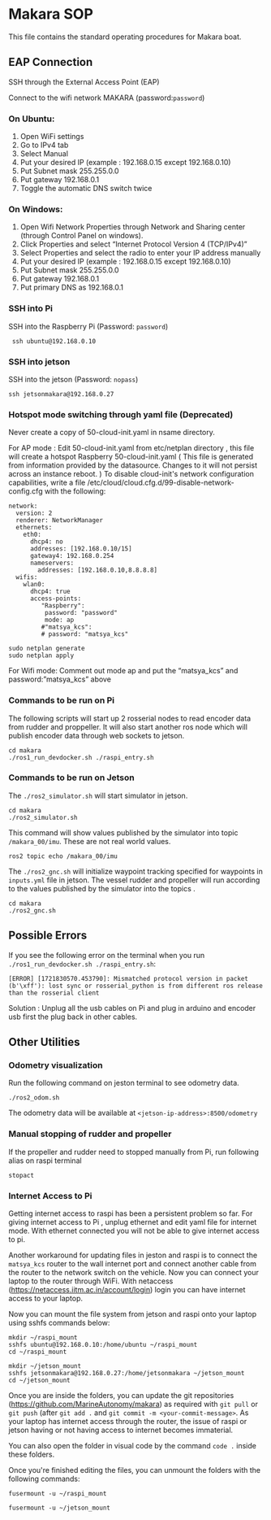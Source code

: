 # Makara SOP 
This file contains the standard operating procedures for Makara boat.
## EAP Connection

SSH through the External Access Point (EAP)

Connect to the wifi network MAKARA (password:```password```)

### On Ubuntu:
 
1. Open WiFi settings
2. Go to IPv4 tab
3. Select Manual
4. Put your desired IP (example : 192.168.0.15 except 192.168.0.10) 
5. Put Subnet mask 255.255.0.0 
6. Put gateway 192.168.0.1 
7. Toggle the automatic DNS switch twice


### On Windows:

1. Open Wifi Network Properties through Network and Sharing center (through Control Panel on windows). 
2. Click Properties and select “Internet Protocol Version 4 (TCP/IPv4)”
3. Select Properties and select the radio to enter your IP address manually
4. Put your desired IP (example : 192.168.0.15 except 192.168.0.10) 
5. Put Subnet mask 255.255.0.0 
6. Put gateway 192.168.0.1 
7. Put primary DNS as 192.168.0.1

### SSH into Pi

SSH into the Raspberry Pi (Password: ```password```)
```
 ssh ubuntu@192.168.0.10
```


### SSH into jetson

SSH into the jetson (Password: ```nopass```)

```
ssh jetsonmakara@192.168.0.27
```


### Hotspot mode switching through yaml file (Deprecated)

Never create a copy of 50-cloud-init.yaml in nsame directory. 

For AP mode : 
Edit 50-cloud-init.yaml from etc/netplan directory , this file will create a hotspot Raspberry
50-cloud-init.yaml   ( This file is generated from information provided by the datasource.  Changes
 to it will not persist across an instance reboot.  )
 To disable cloud-init's
 network configuration capabilities, write a file
 /etc/cloud/cloud.cfg.d/99-disable-network-config.cfg with the following:
```
network:
  version: 2
  renderer: NetworkManager
  ethernets:
    eth0:
      dhcp4: no
      addresses: [192.168.0.10/15]
      gateway4: 192.168.0.254
      nameservers:
        addresses: [192.168.0.10,8.8.8.8]
  wifis:
    wlan0:
      dhcp4: true
      access-points:
         "Raspberry":
          password: "password"
          mode: ap
         #"matsya_kcs":
         # password: "matsya_kcs"

```

```
sudo netplan generate
sudo netplan apply
```

For Wifi mode:
	Comment out mode ap and put the “matsya_kcs” and password:”matsya_kcs” above


### Commands to be run on Pi 
The following scripts will start up 2 rosserial nodes to read encoder data from rudder and proppeller. It will also start another ros node which will publish encoder data through web sockets to jetson.  

```
cd makara
./ros1_run_devdocker.sh ./raspi_entry.sh 
```

### Commands to be run on Jetson 
The  ```./ros2_simulator.sh```  will start simulator in jetson. 

```
cd makara
./ros2_simulator.sh
```


This command will show values published by the simulator into topic ``` /makara_00/imu```. These are not real world values.

```
ros2 topic echo /makara_00/imu
```

The  ```./ros2_gnc.sh```  will initialize waypoint tracking specified for waypoints in ``` inputs.yml ``` file in jetson.  The vessel rudder and propeller will run according to the values published by the simulator into the topics .

```
cd makara
./ros2_gnc.sh
```

## Possible Errors
If you see the following error on the terminal when you run ```./ros1_run_devdocker.sh ./raspi_entry.sh```:

```
[ERROR] [1721830570.453790]: Mismatched protocol version in packet (b'\xff'): lost sync or rosserial_python is from different ros release than the rosserial client
```

Solution : Unplug all the usb cables on Pi and plug in arduino and encoder usb first the plug back in other cables. 

## Other Utilities

### Odometry visualization

Run the following command on jeston terminal to see odometry data.

```
./ros2_odom.sh
```
The odometry data will be available at ```<jetson-ip-address>:8500/odometry```

### Manual stopping of rudder and propeller

If the propeller and rudder need to stopped manually from Pi, run following alias on raspi terminal
```
stopact
```

### Internet Access to Pi 

Getting internet access to raspi has been a persistent problem so far. For giving  internet access to Pi , unplug ethernet and edit yaml file for internet mode. With ethernet connected you will not be able to give internet access to pi.

Another workaround for updating files in jeston and raspi is to connect the ```matsya_kcs``` router to the wall internet port and connect another cable from the router to the network switch on the vehicle. Now you can connect your laptop to the router through WiFi. With netaccess (https://netaccess.iitm.ac.in/account/login) login you can have internet access to your laptop. 

Now you can mount the file system from jetson and raspi onto your laptop using sshfs commands below:

```
mkdir ~/raspi_mount
sshfs ubuntu@192.168.0.10:/home/ubuntu ~/raspi_mount
cd ~/raspi_mount
```

```
mkdir ~/jetson_mount
sshfs jetsonmakara@192.168.0.27:/home/jetsonmakara ~/jetson_mount
cd ~/jetson_mount
```
Once you are inside the folders, you can update the git repositories (https://github.com/MarineAutonomy/makara) as required with ```git pull``` or ```git push``` (after ```git add .``` and ```git commit -m <your-commit-message>```. As your laptop has internet access through the router, the issue of raspi or jetson having or not having access to internet becomes immaterial. 

You can also open the folder in visual code by the command ```code .``` inside these folders.

Once you're finished editing the files, you can unmount the folders with the following commands:

```
fusermount -u ~/raspi_mount
```
```
fusermount -u ~/jetson_mount
```
